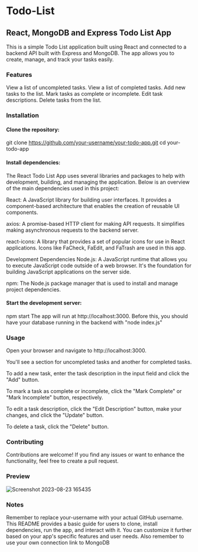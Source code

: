 # Todo-List

## React, MongoDB and Express Todo List App
This is a simple Todo List application built using React and connected to a backend API built with Express and MongoDB. The app allows you to create, manage, and track your tasks easily.

### Features
View a list of uncompleted tasks.
View a list of completed tasks.
Add new tasks to the list.
Mark tasks as complete or incomplete.
Edit task descriptions.
Delete tasks from the list.

### Installation
#### Clone the repository:
git clone https://github.com/your-username/your-todo-app.git
cd your-todo-app

#### Install dependencies:
The React Todo List App uses several libraries and packages to help with development, building, and managing the application. Below is an overview of the main dependencies used in this project:

React: A JavaScript library for building user interfaces. It provides a component-based architecture that enables the creation of reusable UI components.

axios: A promise-based HTTP client for making API requests. It simplifies making asynchronous requests to the backend server.

react-icons: A library that provides a set of popular icons for use in React applications. Icons like FaCheck, FaEdit, and FaTrash are used in this app.

Development Dependencies
Node.js: A JavaScript runtime that allows you to execute JavaScript code outside of a web browser. It's the foundation for building JavaScript applications on the server side.

npm: The Node.js package manager that is used to install and manage project dependencies.

#### Start the development server:
npm start
The app will run at http://localhost:3000. Before this, you should have your database running in the backend with "node index.js"

### Usage
Open your browser and navigate to http://localhost:3000.

You'll see a section for uncompleted tasks and another for completed tasks.

To add a new task, enter the task description in the input field and click the "Add" button.

To mark a task as complete or incomplete, click the "Mark Complete" or "Mark Incomplete" button, respectively.

To edit a task description, click the "Edit Description" button, make your changes, and click the "Update" button.

To delete a task, click the "Delete" button.

### Contributing
Contributions are welcome! If you find any issues or want to enhance the functionality, feel free to create a pull request.

### Preview
![Screenshot 2023-08-23 165435](https://github.com/ShyHasVan/Todo-List/assets/142844565/f42841ae-eb20-46a5-8542-c2d2e3600bd3)

### Notes
Remember to replace your-username with your actual GitHub username. This README provides a basic guide for users to clone, install dependencies, run the app, and interact with it. You can customize it further based on your app's specific features and user needs. Also remember to use your own connection link to MongoDB

